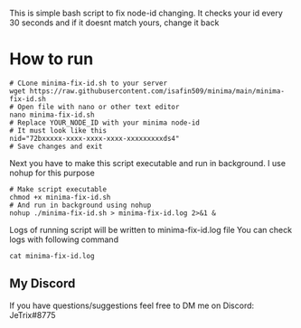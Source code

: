 This is simple bash script to fix node-id changing. It checks your id every 30 seconds and if it doesnt match yours, change it back

# How to run
```
# CLone minima-fix-id.sh to your server
wget https://raw.githubusercontent.com/isafin509/minima/main/minima-fix-id.sh
# Open file with nano or other text editor
nano minima-fix-id.sh
# Replace YOUR_NODE_ID with your minima node-id
# It must look like this
nid="72bxxxxx-xxxx-xxxx-xxxx-xxxxxxxxxds4"
# Save changes and exit
```
Next you have to make this script executable and run in background. I use nohup for this purpose
```
# Make script executable
chmod +x minima-fix-id.sh
# And run in background using nohup
nohup ./minima-fix-id.sh > minima-fix-id.log 2>&1 &
```
Logs of running script will be written to minima-fix-id.log file
You can check logs with following command 
```
cat minima-fix-id.log
```
## My Discord
If you have questions/suggestions feel free to DM me on Discord: JeTrix#8775
